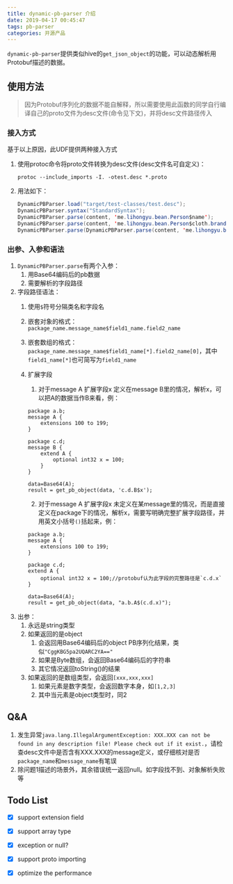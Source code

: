 ```yaml
---
title: dynamic-pb-parser 介绍
date: 2019-04-17 00:45:47
tags: pb-parser
categories: 开源产品
---
```



`dynamic-pb-parser`提供类似hive的`get_json_object`的功能，可以动态解析用Protobuf描述的数据。

## 使用方法

>因为Protobuf序列化的数据不能自解释，所以需要使用此函数的同学自行编译自己的proto文件为desc文件(命令见下文)，并将desc文件路径传入

### 接入方式
基于以上原因，此UDF提供两种接入方式
1. 使用protoc命令将proto文件转换为desc文件(desc文件名可自定义)：
    ```
    protoc --include_imports -I. -otest.desc *.proto
    ```
2. 用法如下：
	```java
	DynamicPBParser.load("target/test-classes/test.desc");
	DynamicPBParser.syntax("StandardSyntax");
	DynamicPBParser.parse(content, 'me.lihongyu.bean.Person$name');
	DynamicPBParser.parse(content, 'me.lihongyu.bean.Person$cloth.brand.type');
	DynamicPBParser.parse(DynamicPBParser.parse(content, 'me.lihongyu.bean.Person$proto_data'), 'me.lihongyu.bean.AddressBook$email');
	```

### 出参、入参和语法

1. `DynamicPBParser.parse`有两个入参：
	1. 用Base64编码后的pb数据
	2. 需要解析的字段路径
2. 字段路径语法：
	1. 使用`$`符号分隔类名和字段名
	2. 嵌套对象的格式：`package_name.message_name$field1_name.field2_name`
	3. 嵌套数组的格式：`package_name.message_name$field1_name[*].field2_name[0]`，其中`field1_name[*]`也可简写为`field1_name`
	4. 扩展字段
        1. 对于message A 扩展字段x 定义在message B里的情况，解析x，可以把A的数据当作B来看，例：
        
        ```
        package a.b;
        message A {
            extensions 100 to 199;
        }      
        
        package c.d;
        message B {
            extend A {
                optional int32 x = 100;
            }
        }
        
        data=Base64(A);
        result = get_pb_object(data, 'c.d.B$x'); 
        ```
        
        2. 对于message A 扩展字段x 未定义在某message里的情况，而是直接定义在package下的情况，解析x，需要写明确完整扩展字段路径，并用英文小括号`()`括起来，例：
        
        ```
        package a.b;
        message A {
            extensions 100 to 199;
        }      
        
        package c.d;
        extend A {
            optional int32 x = 100;//protobuf认为此字段的完整路径是`c.d.x`
        }
        
        data=Base64(A);
        result = get_pb_object(data, "a.b.A$(c.d.x)");
        ``` 
3. 出参：
	1. 永远是string类型
	2. 如果返回的是object
		1. 会返回用Base64编码后的object PB序列化结果，类似`"CggKBG5pa2UQARC2YA=="`
		2. 如果是Byte数组，会返回Base64编码后的字符串
		3. 其它情况返回toString()的结果
	3. 如果返回的是数组类型，会返回`[xxx,xxx,xxx]`
		1. 如果元素是数字类型，会返回数字本身，如`[1,2,3]`
		2. 其中当元素是object类型时，同2

## Q&A
1. 发生异常`java.lang.IllegalArgumentException: XXX.XXX can not be found in any description file! Please check out if it exist.`，请检查desc文件中是否含有XXX.XXX的message定义，或仔细核对是否`package_name`和`message_name`有笔误
2. 除问题1描述的场景外，其余错误统一返回null。如字段找不到、对象解析失败等

## Todo List

- [x] support extension field 
- [x] support array type
- [x] exception or null?
- [x] support proto importing  
- [x] optimize the performance



